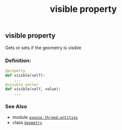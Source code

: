﻿---
title: visible property
second_title: Aspose.3D for Python via .NET API References
description: 
type: docs
weight: 240
url: /python-net/aspose.threed.entities/geometry/visible/
is_root: false
---

## visible property


Gets or sets if the geometry is visible
### Definition:
```python
@property
def visible(self):
    ...
@visible.setter
def visible(self, value):
    ...
```

### See Also
* module [`aspose.threed.entities`](../../)
* class [`Geometry`](/3d/python-net/aspose.threed.entities/geometry)
